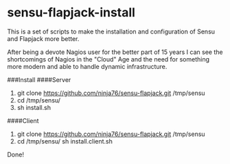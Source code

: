 sensu-flapjack-install
=============
This is a set of scripts to make the installation and configuration of Sensu and Flapjack more better.

After being a devote Nagios user for the better part of 15 years I can see the shortcomings of Nagios in the "Cloud" Age and the need for something more modern and able to handle dynamic infrastructure.


###Install
####Server
1. git clone https://github.com/ninja76/sensu-flapjack.git /tmp/sensu
2. cd /tmp/sensu/
3. sh install.sh

####Client
1. git clone https://github.com/ninja76/sensu-flapjack.git /tmp/sensu
2. cd /tmp/sensu/
sh install.client.sh

Done!

